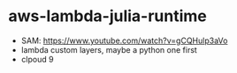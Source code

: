 # aws-lambda-julia-runtime

- SAM: https://www.youtube.com/watch?v=gCQHulp3aVo
- lambda custom layers, maybe a python one first
- clpoud 9
